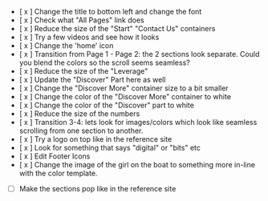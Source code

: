 - [ x ] Change the title to bottom left and change the font
- [ x ] Check what "All Pages" link does
- [ x ] Reduce the size of the "Start" "Contact Us" containers
- [ x ] Try a few videos and see how it looks
- [ x ] Change the 'home' icon
- [ x ] Transition from Page 1 - Page 2: the 2 sections look separate. Could you blend the colors so the scroll seems seamless?
- [ x ] Reduce the size of the "Leverage"
- [ x ] Update the "Discover" Part here as well
- [ x ] Change the "Discover More" container size to a bit smaller
- [ x ] Change the color of the "Discover More" container to white
- [ x ] Change the color of the "Discover" part to white
- [ x ] Reduce the size of the numbers
- [ x ] Transition 3-4: lets look for images/colors which look like seamless scrolling from one section to another.
- [ x ] Try a logo on top like in the reference site
- [ x ] Look for something that says "digital" or "bits" etc
- [ x ] Edit Footer Icons
- [ x ] Change the image of the girl on the boat to something more in-line with the color template.
- [ ] Make the sections pop like in the reference site
